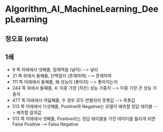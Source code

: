 # Algorithm_AI_MachineLearning_DeepLearning
## 정오표 (errata)
## 1쇄
* 9 쪽 아래에서 넷째줄, 잠재력을 (널이) --> 널리
* 21 쪽 위에서 둘째줄, 단백질이 (존재하여) --> 존재하며
* 111 쪽 아래에서 둘째줄, 왜 성능이 (좋아지) --> 좋아지는지
* 244 쪽 위에서 둘째줄, 4: 이중 가장 (작은) 성능 가중치 --> 이중 가장 큰 성능 가중치
* 477 쪽  아래에서 여덟째줄, 두 경우 모두 판별자의 못푯값 --> 목푯값
* 513 쪽 아래에서 다섯째줄, Positive와 Negative는 모델이 예측할 정답 레이블 --> 예측할 걀과값
* 513 쪽 아래에서 셋째줄, Positive라는 정답 레이블을 가진 데이터를 틀리게 되면 False Positive --> False Negative    
